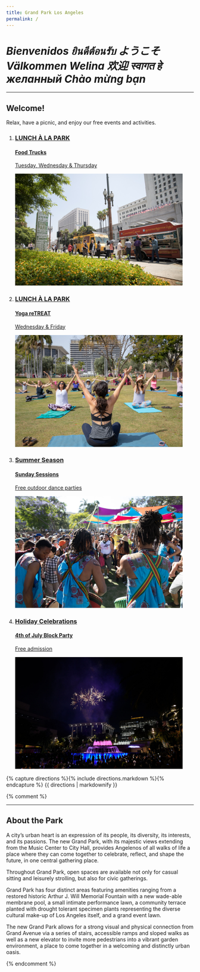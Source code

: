 ```yaml
---
title: Grand Park Los Angeles
permalink: /
---
```


<style>
:root {
  --primary-color: var(--pink);
  --secondary-color: var(--yellow);
}
</style>

<!--
<div class="featured-event">
  <a href="https://july4.grandparkla.org/">
    <div>
      <h3>2019 / Summer Season</h3>
      <h4><img src="/uploads/july4.svg" height="300" alt="4th of July Block Party" /></h4>
      <p>free admission holiday celebration</p>
    </div>
    <img src="/uploads/july4.jpg" height="300" alt="" />
  </a>
</div>
-->

<!--
Things <span class="avoid-break">to Do</span>
=============================================

Lunchtime activities, summer dance sessions, free admission holiday celebrations, and more!
-->

<h1 class="welcome">
  <em>Bienvenidos</em>
  <!-- <em>Bienvenue</em> -->
  <em>ยินดีต้อนรับ</em>
  <em>ようこそ</em>
  <em>Välkommen</em>
  <em>Welina</em>
  <!-- <em>Herzlich willkommen</em> -->
  <em>欢迎</em>
  <em>स्वागत हे</em>
  <em>желанный</em>
  <em>Chào mừng bạn</em>
</h1>

* * *

## Welcome!

Relax, have a picnic, and enjoy our free events and activities.

<!-- <nav markdown="1">
*   [Hours](/visit/#hours)
*   [Directions to the Park](/visit/#directions-to-the-park)
</nav> -->


<ol class="event-list" style="grid-template-columns: 1fr 1fr;">
  <li>
    <a href="/food-trucks/">
      <div>
        <h3>LUNCH À LA PARK</h3>
        <h4>Food Trucks</h4>
        <!--
        <p>Today from <time datetime="11:00">11 a.m.</time> to <time datetime="14:00">2 p.m.</time></p>
        -->
        <p>
          Tuesday, Wednesday &amp; Thursday
          <!--<br />June 11–13<br /><time datetime="11:00">11 a.m.</time> to <time datetime="14:00">2 p.m.</time>-->
        </p>
      </div>
      <img src="/uploads/2018_7_17_18_LunchalaPark_Javier_Guillen%20(20%20of%2044).jpg" height="300" alt="" />
    </a>
  </li>
  <li>
    <a href="/yoga/">
      <div>
        <h3>LUNCH À LA PARK</h3>
        <h4>Yoga reTREAT</h4>
        <!--
        <p>Today from <time datetime="12:15">12:15 p.m.</time> to <time datetime="13:00">1:00 p.m.</time></p>
        -->
        <p>
          Wednesday &amp; Friday
          <!--
          <br />June 12 &amp; 14<br /><time datetime="12:15">12:15 p.m.</time> to <time datetime="13:00">1:00 p.m.</time>
          -->
        </p>
      </div>
      <img src="/uploads/2018_Yoga2018Shoot_Javier_Guillen%20(3%20of%204).jpg" height="300" alt="" />
    </a>
  </li>
  <!--
  <li>
    <a href="/spring-concerts/">
      <div>
        <h3>LUNCH À LA PARK</h3>
        <h4>Spring Concerts</h4>
        <p>Thursday</p>
      </div>
      <img src="/uploads/spring-concerts.jpg" height="300" alt="" />
    </a>
  </li>
  -->

  <li>
    <a href="/sunday-sessions/">
      <div>
        <h3>Summer Season</h3>
        <h4>Sunday Sessions</h4>
        <p>Free outdoor dance parties</p>
      </div>
      <img src="/uploads/2018_6_10_18_SundaySessions_Javier_Guillen%20(76%20of%20302).jpg" height="300" alt="" />
    </a>
  </li>
  <li>
    <a href="https://july4.grandparkla.org/">
      <div>
        <h3>Holiday Celebrations</h3>
        <h4>4th of July Block Party</h4>
        <p>Free admission</p>
      </div>
      <img src="/uploads/july4.jpg" height="300" alt="" />
    </a>
  </li>
</ol>




{% capture directions %}{% include directions.markdown %}{% endcapture %}
{{ directions | markdownify }}


{% comment %}

* * *

## About the Park

A city’s urban heart is an expression of its people, its diversity, its interests, and its passions. The new Grand Park, with its majestic views extending from the Music Center to City Hall,  provides Angelenos of all walks of life a place where they can come together to celebrate, reflect, and shape the future, in one central gathering place.

Throughout Grand Park, open spaces are available not only for casual sitting and leisurely strolling, but also for civic gatherings.

Grand Park has four distinct areas featuring amenities ranging from a restored historic Arthur J. Will Memorial Fountain with a new wade-able membrane pool, a small intimate performance lawn, a community terrace planted with drought tolerant specimen plants representing the diverse cultural make-up of Los Angeles itself, and a grand event lawn.


<!-- <blockquote>
  <p>Grand Park is my favorite lunch place.</p>
  <caption>–Justice Stanley Mosk</caption>
</blockquote> -->

The new Grand Park allows for a strong visual and physical connection from Grand Avenue via a series of stairs, accessible ramps and sloped walks as well as a new elevator to invite more pedestrians into a vibrant garden environment, a place to come together in a welcoming and distinctly urban oasis.

<!-- 
<figure>
  <img src="/uploads/2018_Yoga2018Shoot_Javier_Guillen%20(3%20of%204).jpg" alt="" />
  <figcaption>Lunchtime Yoga at Grand Park</figcaption>
</figure> -->

{% endcomment %}

